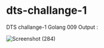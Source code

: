 # dts-challange-1
DTS challange-1 Golang 009
Output :

![Screenshot (284)](https://user-images.githubusercontent.com/53247359/224192240-ecd77873-08c6-4408-aa09-0663f1db8b3b.png)

